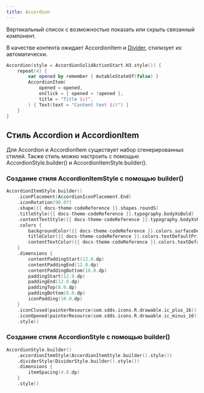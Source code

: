 ```yaml
---
title: Accordion
---
```

Вертикальный список с возможностью показать или скрыть связанный компонент.

В качестве контента ожидает AccordionItem и [Divider](DividerUsage.md#divider), стилизует их автоматически. 

```kotlin
Accordion(style = AccordionSolidActionStart.H3.style()) {
    repeat(4) {
        var opened by remember { mutableStateOf(false) }
        AccordionItem(
            opened = opened,
            onClick = { opened = !opened },
            title = "Title $it",
        ) { Text(text = "Content text $it") }
    }
}
```

## Стиль Accordion и AccordionItem

Для Accordion и AccordionItem существует набор сгенерированных стилей. 
Также стиль можно настроить с помощью AccordionStyle.builder() и AccordionItemStyle.builder().

### Создание стиля AccordionItemStyle с помощью builder()

```kotlin
AccordionItemStyle.builder()
    .iconPlacement(AccordionIconPlacement.End)
    .iconRotation(90.0f)
    .shape({{ docs-theme-codeReference }}.shapes.roundS)
    .titleStyle({{ docs-theme-codeReference }}.typography.bodyXsBold)
    .contentTextStyle({{ docs-theme-codeReference }}.typography.bodyXsNormal)
    .colors {
        backgroundColor({{ docs-theme-codeReference }}.colors.surfaceDefaultSolidCard.asInteractive())
        titleColor({{ docs-theme-codeReference }}.colors.textDefaultPrimary.asInteractive())
        contentTextColor({{ docs-theme-codeReference }}.colors.textDefaultPrimary.asInteractive())
    }
    .dimensions {
        contentPaddingStart(12.0.dp)
        contentPaddingEnd(12.0.dp)
        contentPaddingBottom(10.0.dp)
        paddingStart(12.0.dp)
        paddingEnd(12.0.dp)
        paddingTop(8.0.dp)
        paddingBottom(8.0.dp)
        iconPadding(10.0.dp)
    }
    .iconClosed(painterResource(com.sdds.icons.R.drawable.ic_plus_16))
    .iconOpened(painterResource(com.sdds.icons.R.drawable.ic_minus_16))
    .style()
```

### Создание стиля AccordionStyle с помощью builder()

```kotlin
AccordionStyle.builder()
    .accordionItemStyle(AccordionItemStyle.builder().style())
    .dividerStyle(DividerStyle.builder().style())
    .dimensions {
        itemSpacing(4.0.dp)
    }
    .style()
```

